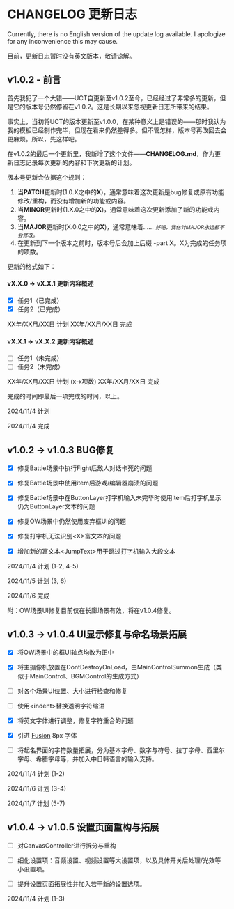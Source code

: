 # CHANGELOG 更新日志

Currently, there is no English version of the update log available. I apologize for any inconvenience this may cause.

目前，更新日志暂时没有英文版本，敬请谅解。


## v1.0.2 - 前言

首先我犯了一个大错——UCT自更新至v1.0.2至今，已经经过了非常多的更新，但是它的版本号仍然停留在v1.0.2。这是长期以来忽视更新日志所带来的结果。

事实上，当初将UCT的版本更新至v1.0.0，在某种意义上是错误的——那时我认为我的模板已经制作完毕，但现在看来仍然差得多。但不管怎样，版本号再改回去会更麻烦。所以，先这样吧。

在v1.0.2的最后一个更新里，我新增了这个文件——**CHANGELOG.md**，作为更新日志记录每次更新的内容和下次更新的计划。

版本号更新会依据这个规则：

1. 当**PATCH**更新时(1.0.X之中的**X**)，通常意味着这次更新是bug修复或原有功能修改/重构，而没有增加新的功能或内容。
2. 当**MINOR**更新时(1.X.0之中的**X**)，通常意味着这次更新添加了新的功能或内容。
3. 当**MAJOR**更新时(X.0.0之中的**X**)，通常意味着…… <small>*好吧，我估计MAJOR永远都不会修改。*</small>
4. 在更新到下一个版本之前时，版本号后会加上后缀 -part X。X为完成的任务项的项数。

更新的格式如下：

#### vX.X.0 -> vX.X.1 更新内容概述

- [x] 任务1（已完成）
- [x] 任务2（已完成）

XX年/XX月/XX日 计划
XX年/XX月/XX日 完成

#### vX.X.1 -> vX.X.2 更新内容概述

- [ ] 任务1（未完成）
- [ ] 任务2（未完成）

XX年/XX月/XX日 计划 (x-x项数)
XX年/XX月/XX日 完成



完成的时间即最后一项完成的时间，以上。

2024/11/4 计划



2024/11/4 完成


## v1.0.2 -> v1.0.3 BUG修复
- [x] 修复Battle场景中执行Fight后敌人对话卡死的问题
- [x] 修复Battle场景中使用item后游戏/编辑器崩溃的问题
- [x] 修复Battle场景中在ButtonLayer打字机输入未完毕时使用item后打字机显示仍为ButtonLayer文本的问题
- [x] 修复OW场景中仍然使用废弃框UI的问题
- [x] 修复打字机无法识别\<X\>富文本的问题
- [x] 增加新的富文本\<JumpText\>用于跳过打字机输入大段文本



2024/11/4 计划 (1-2, 4-5)

2024/11/5 计划 (3, 6)



2024/11/6 完成

附：OW场景UI修复目前仅在长廊场景有效，将在v1.0.4修复。

## v1.0.3 -> v1.0.4 UI显示修复与命名场景拓展

- [x] 将OW场景中的框UI轴点均改为正中
- [x] 将主摄像机放置在DontDestroyOnLoad，由MainControlSummon生成（类似于MainControl、BGMControl的生成方式）
- [ ] 对各个场景UI位置、大小进行检查和修复
- [ ] 使用\<indent\>替换透明字符缩进
- [x] 将英文字体进行调整，修复字符重合的问题
- [x] 引进 [Fusion](https://github.com/TakWolf/fusion-pixel-font) 8px 字体
- [ ] 将起名界面的字符数量拓展，分为基本字母、数字与符号、拉丁字母、西里尔字母、希腊字母等，并加入中日韩语言的输入支持。



2024/11/4 计划 (1-2)

2024/11/6 计划 (3-4)

2024/11/7 计划 (5-7)

## v1.0.4 -> v1.0.5 设置页面重构与拓展

- [ ] 对CanvasController进行拆分与重构
- [ ] 细化设置项：音频设置、视频设置等大设置项，以及具体开关后处理/光效等小设置项。
- [ ] 提升设置页面拓展性并加入若干新的设置选项。



2024/11/4 计划 (1-3)
